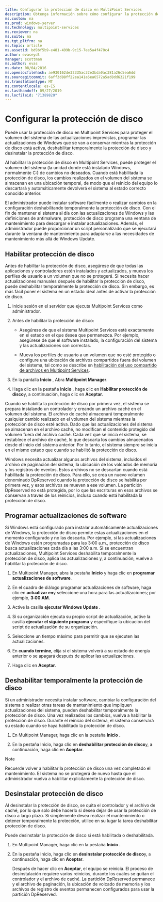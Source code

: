 ```yaml
---
title: Configurar la protección de disco en MultiPoint Services
description: Obtenga información sobre cómo configurar la protección de disco para Multipoint Services
ms.custom: na
ms.prod: windows-server
ms.technology: multipoint-services
ms.reviewer: na
ms.suite: na
ms.tgt_pltfrm: na
ms.topic: article
ms.assetid: bd9bf5b9-e481-499b-9c15-7ee5a4f470c4
author: evaseydl
manager: scottman
ms.author: evas
ms.date: 08/04/2016
ms.openlocfilehash: ae930162de32335ac32e3bda0ac381a26c5ea6dd
ms.sourcegitcommit: 6aff3d88ff22ea141a6ea6572a5ad8dd6321f199
ms.translationtype: MT
ms.contentlocale: es-ES
ms.lasthandoff: 09/27/2019
ms.locfileid: "71389820"
---
```

# <a name="configure-disk-protection"></a>Configurar la protección de disco
Puede usar la protección de disco en Multipoint Services para proteger el volumen del sistema de las actualizaciones imprevistas, programar las actualizaciones de Windows que se van a conservar mientras la protección de disco está activa, deshabilitar temporalmente la protección de disco y desinstalar la protección de disco.  
  
Al habilitar la protección de disco en Multipoint Services, puede proteger el volumen del sistema (la unidad donde está instalado Windows, normalmente C:) de cambios no deseados. Cuando está habilitada la protección de disco, los cambios realizados en el volumen del sistema se almacenan en una ubicación temporal, de modo que el reinicio del equipo lo descartará y automáticamente devolverá el sistema al estado correcto conocido anterior.  
  
El administrador puede instalar software fácilmente o realizar cambios en la configuración deshabilitando temporalmente la protección de disco. Con el fin de mantener el sistema al día con las actualizaciones de Windows y las definiciones de antimalware, protección de disco programa una ventana de mantenimiento para descargar e instalar actualizaciones. Además, el administrador puede proporcionar un script personalizado que se ejecutará durante la ventana de mantenimiento para adaptarse a las necesidades de mantenimiento más allá de Windows Update.  
  
## <a name="enable-disk-protection"></a>Habilitar protección de disco  
Antes de habilitar la protección de disco, asegúrese de que todas las aplicaciones y controladores estén instalados y actualizados, y mueva los perfiles de usuario a un volumen que no se protegerá. Si necesita hacer actualizaciones manuales después de habilitar la protección de disco, puede deshabilitar temporalmente la protección de disco. Sin embargo, es más fácil poner el sistema en un estado ideal antes de activar la protección de disco.  
  
 
1.  Inicie sesión en el servidor que ejecuta Multipoint Services como administrador.  
  
2.  Antes de habilitar la protección de disco:  
  
    -   Asegúrese de que el sistema Multipoint Services esté exactamente en el estado en el que desea que permanezca. Por ejemplo, asegúrese de que el software instalado, la configuración del sistema y las actualizaciones son correctas.  
  
    -   Mueva los perfiles de usuario a un volumen que no esté protegido o configure una ubicación de archivos compartidos fuera del volumen del sistema, tal como se describe en [habilitación del uso compartido de archivos en Multipoint Services](Enable-file-sharing-in-MultiPoint-services.md).  
  
3.  En la pantalla **Inicio** , Abra **Multipoint Manager**.  
  
4.  Haga clic en la pestaña **Inicio** , haga clic en **Habilitar protección de disco**y, a continuación, haga clic en **Aceptar**.  
  
Cuando se habilita la protección de disco por primera vez, el sistema se prepara instalando un controlador y creando un archivo caché en el volumen del sistema. El archivo de caché almacenará temporalmente cualquier cambio realizado en el volumen del sistema mientras la protección de disco esté activa. Dado que las actualizaciones del sistema se almacenan en el archivo caché, no modifican el contenido protegido del volumen fuera del archivo caché. Cada vez que se inicia el sistema, se restablece el archivo de caché, lo que descarta los cambios almacenados desde el inicio del sistema anterior. Por lo tanto, el sistema siempre se inicia en el mismo estado que cuando se habilitó la protección de disco.  
  
Windows necesita actualizar algunos archivos del sistema, incluidos el archivo de paginación del sistema, la ubicación de los volcados de memoria y los registros de eventos. Estos archivos no se descartan cuando está habilitada la protección de disco. Para ello, se crea un nuevo volumen denominado DpReserved cuando la protección de disco se habilita por primera vez, y esos archivos se mueven a ese volumen. La partición DpReserved no está protegida, por lo que las escrituras en esos archivos se conservan a través de los reinicios, incluso cuando está habilitada la protección de disco.  
  
## <a name="schedule-software-updates"></a>Programar actualizaciones de software  
Si Windows está configurado para instalar automáticamente actualizaciones de Windows, la protección de disco permite estas actualizaciones en el momento configurado y no las descarta. Por ejemplo, si las actualizaciones de Windows están programadas para las 3:00 a.m., protección de disco busca actualizaciones cada día a las 3:00 a.m. Si se encuentran actualizaciones, Multipoint Services deshabilita temporalmente la protección de disco, aplica las actualizaciones y, a continuación, vuelve a habilitar la protección de disco.  
   
1.  En Multipoint Manager, abra la pestaña **Inicio** y haga clic en **programar actualizaciones de software**.  
  
2.  En el cuadro de diálogo programar actualizaciones de software, haga clic en **actualizar en**y seleccione una hora para las actualizaciones; por ejemplo, **3:00 AM**.  
  
3.  Active la casilla **ejecutar Windows Update** .  
  
4.  Si su organización ejecuta su propio script de actualización, active la casilla **ejecutar el siguiente programa** y especifique la ubicación del script de actualización de su organización.  
  
5.  Seleccione un tiempo máximo para permitir que se ejecuten las actualizaciones.  
  
6.  En **cuando termine**, elija si el sistema volverá a su estado de energía anterior o se apagará después de aplicar las actualizaciones.  
  
7.  Haga clic en **Aceptar**.  
  
## <a name="temporarily-disable-disk-protection"></a>Deshabilitar temporalmente la protección de disco  
Si un administrador necesita instalar software, cambiar la configuración del sistema o realizar otras tareas de mantenimiento que impliquen actualizaciones del sistema, pueden deshabilitar temporalmente la protección de disco. Una vez realizados los cambios, vuelva a habilitar la protección de disco. Durante el reinicio del sistema, el sistema conservará su estado cuando se haya habilitado la protección de disco.  
    
1.  En Multipoint Manager, haga clic en la pestaña **Inicio** .  
  
2.  En la pestaña Inicio, haga clic en **deshabilitar protección de disco**y, a continuación, haga clic en **Aceptar**.  
  
> [!NOTE]  
> Recuerde volver a habilitar la protección de disco una vez completado el mantenimiento. El sistema no se protegerá de nuevo hasta que el administrador vuelva a habilitar explícitamente la protección de disco.  
  
## <a name="uninstall-disk-protection"></a>Desinstalar protección de disco  
Al desinstalar la protección de disco, se quita el controlador y el archivo de caché, por lo que solo debe hacerlo si desea dejar de usar la protección de disco a largo plazo. Si simplemente desea realizar el mantenimiento o detener temporalmente la protección, utilice en su lugar la tarea deshabilitar protección de disco.  
  
Puede desinstalar la protección de disco si está habilitada o deshabilitada.  
   
1.  En Multipoint Manager, haga clic en la pestaña **Inicio** .  
  
2.  En la pestaña Inicio, haga clic en **desinstalar protección de disco**y, a continuación, haga clic en **Aceptar**.  
  
    Después de hacer clic en **Aceptar**, el equipo se reinicia. El proceso de desinstalación requiere varios reinicios, durante los cuales se quitan el controlador y el archivo de caché. La partición DpReserved permanece y el archivo de paginación, la ubicación de volcado de memoria y los archivos de registro de eventos permanecen configurados para usar la partición DpReserved.